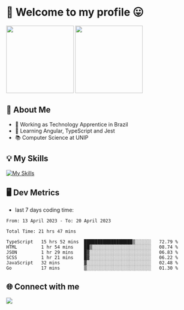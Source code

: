 # 🎉 Welcome to my profile 😛

<div>
  <img height="180em" src="https://github-readme-stats.vercel.app/api?username=VinicciusSantos&show_icons=true&icon_color=fff&include_all_commits=true&count_private=true&bg_color=30,0D1117,394AAB&title_color=fff&text_color=fff"/>
  <img height="180em" src="https://github-readme-stats.vercel.app/api/top-langs/?username=VinicciusSantos&langs_count=8&layout=compact&include_all_commits=true&count_private=true&bg_color=30,324295,324295&title_color=fff&text_color=fff"/>
</div>


## 📖 About Me
- 🔭 Working as Technology Apprentice in Brazil
- 🌱 Learning Angular, TypeScript and Jest
- 📚 Computer Science at UNIP

## 💡 My Skills

[![My Skills](https://skills.thijs.gg/icons?i=angular,react,html,css,sass,bootstrap,ts,js,nodejs,git,c,py,postgres)](https://github.com/VinicciusSantos)

## 🖥️ Dev Metrics

- last 7 days coding time:

<!--START_SECTION:waka-->

```text
From: 13 April 2023 - To: 20 April 2023

Total Time: 21 hrs 47 mins

TypeScript   15 hrs 52 mins  ██████████████████▒░░░░░░   72.79 %
HTML         1 hr 54 mins    ██▒░░░░░░░░░░░░░░░░░░░░░░   08.74 %
JSON         1 hr 29 mins    █▓░░░░░░░░░░░░░░░░░░░░░░░   06.83 %
SCSS         1 hr 21 mins    █▓░░░░░░░░░░░░░░░░░░░░░░░   06.22 %
JavaScript   32 mins         ▓░░░░░░░░░░░░░░░░░░░░░░░░   02.48 %
Go           17 mins         ▒░░░░░░░░░░░░░░░░░░░░░░░░   01.30 %
```

<!--END_SECTION:waka-->

## 🌐 Connect with me

<a href="https://www.linkedin.com/in/vinicius-guedes-b817aa223/"><img src="https://img.shields.io/badge/LinkedIn-0077B5?style=for-the-badge&logo=linkedin&logoColor=white"/></a>

